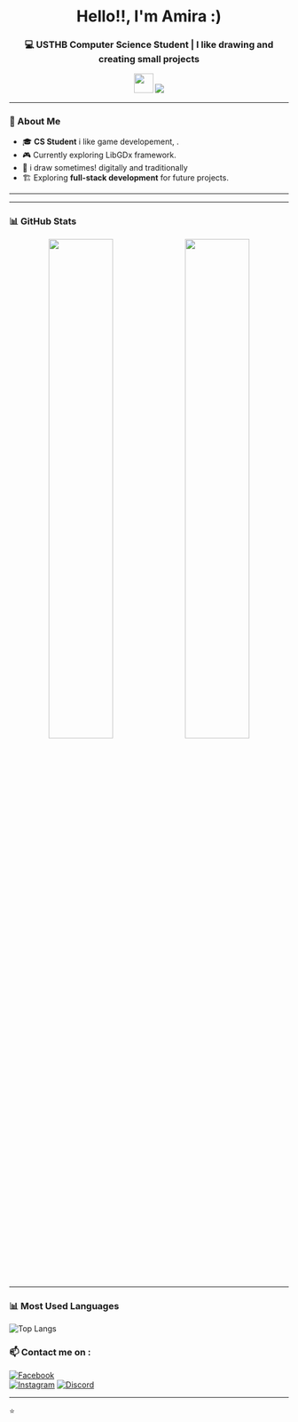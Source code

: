 <h1 align="center">Hello!!, I'm Amira :) </h1>
<h3 align="center">💻 USTHB Computer Science Student | I like drawing and creating small projects </h3>

<p align="center">
  <img src="https://media.giphy.com/media/hvRJCLFzcasrR4ia7z/giphy.gif" width="35px">
  <img src="https://img.shields.io/github/followers/amirm06?label=Followers&style=social" />
</p>

---

### 🌟 About Me  
- 🎓 **CS Student** i like game developement, .  
- 🎮 Currently exploring LibGDx framework.    
- 🎨 i draw sometimes! digitally and traditionally 
- 🏗 Exploring **full-stack development** for future projects.  

---

 



---

### 📊 GitHub Stats
<p align="center">
  <img src="https://github-readme-stats.vercel.app/api?username=amirm06&show_icons=true&theme=radical" width="48%">
  <img src="https://github-readme-streak-stats.herokuapp.com/?user=amirm06&theme=radical" width="48%">

</p>

---

### 📊 Most Used Languages
![Top Langs](https://github-readme-stats.vercel.app/api/top-langs/?username=amirm06&layout=compact&theme=tokyonight&hide_progress=false)




### 📫 Contact me on : 
[![Facebook](https://img.shields.io/badge/Facebook-1877F2?style=social&logo=facebook)](https://www.facebook.com/amira.rami.50309)  
[![Instagram](https://img.shields.io/badge/Instagram-E4405F?style=social&logo=instagram)](https://www.instagram.com/amirarami.6/)
[![Discord](https://img.shields.io/badge/Discord-%237289DA.svg?style=for-the-badge&logo=discord&logoColor=white)](https://discord.com/users/842802383036743700)

---

⭐ 

